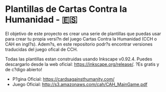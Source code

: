 # Plantillas de Cartas Contra la Humanidad - :es:

El objetivo de este proyecto es crear una serie de plantillas que puedas usar
para crear tu propia versi?n del juego Cartas Contra la Humanidad (CCH o CAH en
ingl?s).
Adem?s, en este repositorio podr?s encontrar versiones traducidas del juego
ofical de CCH.

Todas las plantillas estan construidas usando Inkscape v0.92.4. Puedes 
descargarlo desde la web oficial: https://inkscape.org/release/. ?Es gratis y de
c?digo abierto!

* P?gina Oficial: https://cardsagainsthumanity.com/
* Juego Oficial: http://s3.amazonaws.com/cah/CAH_MainGame.pdf
